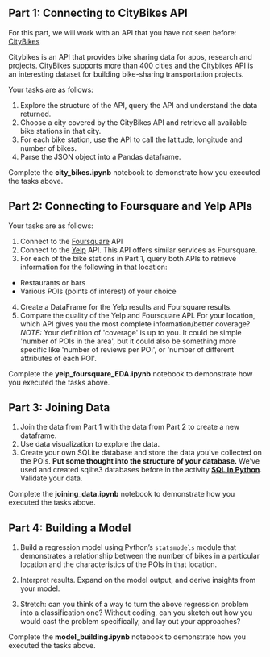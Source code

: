 ## Part 1: Connecting to CityBikes API

For this part, we will work with an API that you have not seen before: [CityBikes](https://citybik.es/) 

Citybikes is an API that provides bike sharing data for apps, research and projects.
CityBikes supports more than 400 cities and the Citybikes API is an interesting dataset for building bike-sharing transportation projects.

Your tasks are as follows:
1. Explore the structure of the API, query the API and understand the data returned. 
2. Choose a city covered by the CityBikes API and retrieve all available bike stations in that city. 
3. For each bike station, use the API to call the latitude, longitude and number of bikes. 
4. Parse the JSON object into a Pandas dataframe. 

Complete the **city_bikes.ipynb** notebook to demonstrate how you executed the tasks above. 

## Part 2: Connecting to Foursquare and Yelp APIs

Your tasks are as follows:
1. Connect to the  [Foursquare](https://developer.foursquare.com/places) API
2. Connect to the [Yelp](https://www.yelp.com/developers/documentation/v3/get_started) API. This API offers similar services as Foursquare.
3. For each of the bike stations in Part 1, query both APIs to retrieve information for the following in that location:
 - Restaurants or bars
 - Various POIs (points of interest) of your choice
4. Create a DataFrame for the Yelp results and Foursquare results. 
5. Compare the quality of the Yelp and Foursquare API. For your location, which API gives you the most complete information/better coverage? 
*NOTE:* Your definition of 'coverage' is up to you. It could be simple 'number of POIs in the area', 
but it could also be something more specific like 'number of reviews per POI', or 'number of different attributes of each POI'.

Complete the **yelp_foursquare_EDA.ipynb** notebook to demonstrate how you executed the tasks above.

## Part 3: Joining Data

1. Join the data from Part 1 with the data from Part 2 to create a new dataframe. 
2. Use data visualization to explore the data. 
3. Create your own SQLite database and store the data you've collected on the POIs. **Put some thought into the structure of your database.** We've used and created sqlite3 databases before in the activity [**SQL in Python**](https://data.compass.lighthouselabs.ca/b9e08cd5-68c6-490c-a32b-a66f01bf53e1).
Validate your data.

Complete the **joining_data.ipynb** notebook to demonstrate how you executed the tasks above.


## Part 4: Building a Model

1. Build a regression model using Python’s `statsmodels` module that demonstrates a relationship between 
the number of bikes in a particular location and the characteristics of the POIs in that location.

2. Interpret results. Expand on the model output, and derive insights from your model.

3. Stretch: can you think of a way to turn the above regression problem into a classification one? 
Without coding, can you sketch out how you would cast the problem specifically, and lay out your approaches?

Complete the **model_building.ipynb** notebook to demonstrate how you executed the tasks above.